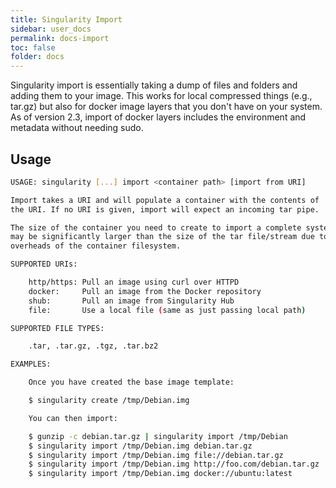 ```yaml
---
title: Singularity Import
sidebar: user_docs
permalink: docs-import
toc: false
folder: docs
---
```


Singularity import is essentially taking a dump of files and folders and adding them to your image. This works for local compressed things (e.g., tar.gz) but also for docker image layers that you don't have on your system. As of version 2.3, import of docker layers includes the environment and metadata without needing sudo.

## Usage

```bash
USAGE: singularity [...] import <container path> [import from URI]

Import takes a URI and will populate a container with the contents of
the URI. If no URI is given, import will expect an incoming tar pipe.

The size of the container you need to create to import a complete system
may be significantly larger than the size of the tar file/stream due to
overheads of the container filesystem.

SUPPORTED URIs:

    http/https: Pull an image using curl over HTTPD
    docker:     Pull an image from the Docker repository
    shub:       Pull an image from Singularity Hub
    file:       Use a local file (same as just passing local path)

SUPPORTED FILE TYPES:

    .tar, .tar.gz, .tgz, .tar.bz2

EXAMPLES:

    Once you have created the base image template:

    $ singularity create /tmp/Debian.img

    You can then import:

    $ gunzip -c debian.tar.gz | singularity import /tmp/Debian
    $ singularity import /tmp/Debian.img debian.tar.gz
    $ singularity import /tmp/Debian.img file://debian.tar.gz
    $ singularity import /tmp/Debian.img http://foo.com/debian.tar.gz
    $ singularity import /tmp/Debian.img docker://ubuntu:latest

```
